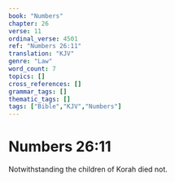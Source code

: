 ```yaml
---
book: "Numbers"
chapter: 26
verse: 11
ordinal_verse: 4501
ref: "Numbers 26:11"
translation: "KJV"
genre: "Law"
word_count: 7
topics: []
cross_references: []
grammar_tags: []
thematic_tags: []
tags: ["Bible","KJV","Numbers"]
---
```


# Numbers 26:11

Notwithstanding the children of Korah died not.
